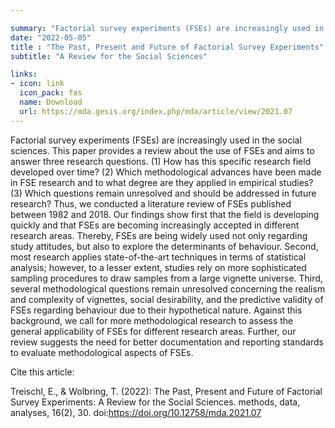 ```yaml
---

summary: "Factorial survey experiments (FSEs) are increasingly used in the social sciences. This paper provides a review about the use of FSEs and aims to answer three research questions. (1) How has this specific research field developed over time? (2) Which methodological advances have been made in FSE research and to what degree are they applied in empirical studies? (3) Which questions remain unresolved and should be addressed in future research? ..."
date: "2022-05-05"
title : "The Past, Present and Future of Factorial Survey Experiments"
subtitle: "A Review for the Social Sciences"

links:
- icon: link
  icon_pack: fas
  name: Download
  url: https://mda.gesis.org/index.php/mda/article/view/2021.07
---
```



Factorial survey experiments (FSEs) are increasingly used in the social sciences. This paper provides a review about the use of FSEs and aims to answer three research questions. (1) How has this specific research field developed over time? (2) Which methodological advances have been made in FSE research and to what degree are they applied in empirical studies? (3) Which questions remain unresolved and should be addressed in future research? Thus, we conducted a literature review of FSEs published between 1982 and 2018. Our findings show first that the field is developing quickly and that FSEs are becoming increasingly accepted in different research areas. Thereby, FSEs are being widely used not only regarding study attitudes, but also to explore the determinants of behaviour. Second, most research applies state-of-the-art techniques in terms of statistical analysis; however, to a lesser extent, studies rely on more sophisticated sampling procedures to draw samples from a large vignette universe. Third, several methodological questions remain unresolved concerning the realism and complexity of vignettes, social desirability, and the predictive validity of FSEs regarding behaviour due to their hypothetical nature. Against this background, we call for more methodological research to assess the general applicability of FSEs for different research areas. Further, our review suggests the need for better documentation and reporting standards to evaluate methodological aspects of FSEs.

Cite this article: 

Treischl, E., & Wolbring, T. (2022): The Past, Present and Future of Factorial Survey Experiments: A Review for the Social Sciences. methods, data, analyses, 16(2), 30. doi:https://doi.org/10.12758/mda.2021.07

